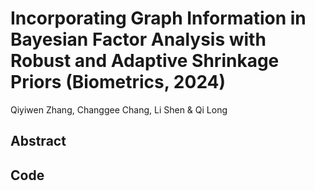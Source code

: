 # Incorporating Graph Information in Bayesian Factor Analysis with Robust and Adaptive Shrinkage Priors (Biometrics, 2024)
Qiyiwen Zhang, Changgee Chang, Li Shen & Qi Long
## Abstract
## Code 
